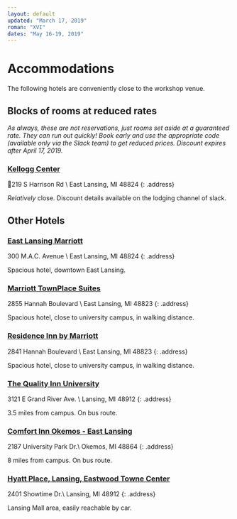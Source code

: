 ```yaml
---
layout: default
updated: "March 17, 2019"
roman: "XVI"
dates: "May 16-19, 2019"
---
```


# Accommodations

The following hotels are conveniently close to the workshop venue.

## Blocks of rooms at reduced rates

_As always, these are not reservations, just rooms set aside at a guaranteed rate. They can run out quickly! Book early and use the appropriate code (available only via the Slack team) to get reduced prices. Discount expires after April 17, 2019._

### [Kellogg Center](https://kelloggcenter.com/)

219 S Harrison Rd \\
East Lansing, MI 48824
{: .address}

_Relatively_ close. Discount details available on the lodging channel of slack.


## Other Hotels

### [East Lansing Marriott](https://www.marriott.com/hotels/travel/lanea-east-lansing-marriott-at-university-place/?scid=45f93f1b-bd77-45c9-8dab-83b6a417f6fe)

300 M.A.C. Avenue \\
East Lansing, MI 48824
{: .address}

Spacious hotel, downtown East Lansing. 



### [Marriott TownPlace Suites](https://www.marriott.com/hotels/travel/lants-towneplace-suites-east-lansing/)

2855 Hannah Boulevard \\
East Lansing, MI 48823
{: .address}

Spacious hotel, close to university campus, in walking distance. 


### [Residence Inn by Marriott](https://www.marriott.com/reservation/rateListMenu.mi)

2841 Hannah Boulevard \\
East Lansing, MI 48823
{: .address}

Spacious hotel, close to university campus, in walking distance. 




### [The Quality Inn University](https://www.choicehotels.com/michigan/lansing/quality-inn-hotels/mi030?source=gyxt)

3121 E Grand River Ave. \\
Lansing, MI 48912
{: .address}

3.5 miles from campus. On bus route.


### [Comfort Inn Okemos - East Lansing](https://www.choicehotels.com/michigan/okemos/comfort-inn-hotels/mi306?source=gyxt)

2187 University Park Dr.\\
Okemos, MI 48864 
{: .address}

8 miles from campus. On bus route.


### [Hyatt Place, Lansing, Eastwood Towne Center](https://www.hyatt.com/en-US/hotel/michigan/hyatt-place-lansing-eastwood-towne-center/lanzl)

2401 Showtime Dr.\\
Lansing, MI 48912 
{: .address}

Lansing Mall area, easily reachable by car.





